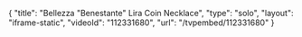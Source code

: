 {
    "title": "Bellezza \"Benestante\" Lira Coin  Necklace",
    "type": "solo",
    "layout": "iframe-static",
    "videoId": "112331680",
    "url": "\/tvpembed\/112331680"
}
